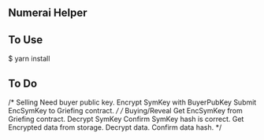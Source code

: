 
## Numerai Helper

## To Use

$ yarn install


## To Do

/* Selling
Need buyer public key.
Encrypt SymKey with BuyerPubKey
Submit EncSymKey to Griefing contract.
*/
/* Buying/Reveal
Get EncSymKey from Griefing contract.
Decrypt SymKey
Confirm SymKey hash is correct.
Get Encrypted data from storage.
Decrypt data.
Confirm data hash.
*/
